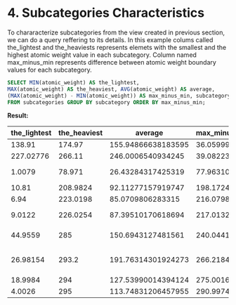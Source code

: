 # 4. Subcategories Characteristics

To chararacterize subcategories from the view created in previous
section, we can do a query reffering to its details.
In this example colums called the_lightest and the_heaviests
represents elemets with the smallest and the highest atomic
weight value in each subcategory.
Column named max_minus_min represents difference between 
atomic weight boundary values for each subcategory.

````sql
SELECT MIN(atomic_weight) AS the_lightest,                     
MAX(atomic_weight) AS the_heaviest, AVG(atomic_weight) AS average, 
(MAX(atomic_weight) - MIN(atomic_weight)) AS max_minus_min, subcategory 
FROM subcategories GROUP BY subcategory ORDER BY max_minus_min;
````



**Result:**

| the_lightest |  the_heaviest	|      average	          |     max_minus_min	   |    subcategory               |
|---------------|---------------|-------------------------|----------------------|------------------------------|
| 138.91	      |     174.97	  |    155.94866638183595   | 	  36.059998	       |       Lanthanides            |
| 227.02776	    |     266.11	  |    246.0006540934245	  |     39.08223	       |       Actinides              |
| 1.0079	      |     78.971	  |    26.43284317425319	  |     77.963104	       |       Reactive nonmetals     |
| 10.81	        |     208.9824	|    92.11277157919747	  |     198.17241	       |       Metalloids             |
| 6.94	        |     223.0198	|    85.0709806283315	    |     216.0798	       |       Alkali metals          |
| 9.0122	      |     226.0254	|    87.39510170618694	  |     217.0132	       |       Alkaline earth metals  |
| 44.9559	      |     285	      |    150.6943127481561	  |     240.0441	       |       Transition metals      |
| 26.98154	    |     293.2	    |    191.76314301924273	  |     266.21848	       |       Post-transition metals |
| 18.9984	      |     294	      |    127.53990014394124  	|     275.0016	       |       Halogens               |
| 4.0026	      |     295	      |    113.74831206457955  	|     290.9974	       |       Noble gases            |


